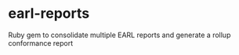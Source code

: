 earl-reports
============

Ruby gem to consolidate multiple EARL reports and generate a rollup conformance report